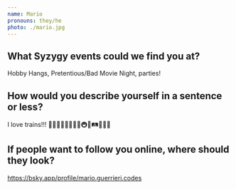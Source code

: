 ```yaml
---
name: Mario
pronouns: they/he
photo: ./mario.jpg
---
```

## What Syzygy events could we find you at?
Hobby Hangs, Pretentious/Bad Movie Night, parties!

## How would you describe yourself in a sentence or less?
I love trains!!! 🚊🚞🚉🚂🚆🚄🚅🚃🚇🚟🛤️🚝🚋🚈

## If people want to follow you online, where should they look?
https://bsky.app/profile/mario.guerrieri.codes
